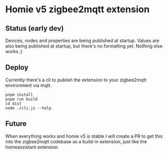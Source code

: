 # Homie v5 zigbee2mqtt extension

## Status (early dev)

Devices, nodes and properties are being published at startup.
Values are also being published at startup, but there's no formatting yet.
Nothing else works ;)

## Deploy

Currently there's a cli to publish the extension to your zigbee2mqtt environment
via mqtt.

```
pnpm install
pnpm run build
cd dist
node ./cli.js --help
```

## Future

When everything works and homie v5 is stable I will create a PR to get this into
the zigbee2mqtt codebase as a build-in extension, just like the homeassistant extension
